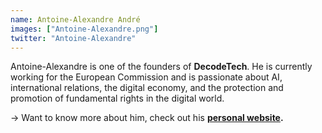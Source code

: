 ```yaml
---
name: Antoine-Alexandre André
images: ["Antoine-Alexandre.png"]
twitter: "Antoine-Alexandre"
---
```


Antoine-Alexandre is one of the founders of **DecodeTech**. He is currently working for the European Commission and is passionate about AI, international relations, the digital economy, and the protection and promotion of fundamental rights in the digital world. 

&rarr; Want to know more about him, check out his **[personal website](https://antoine-alexandre.com/).**